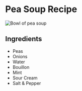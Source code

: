 # Pea Soup Recipe

![Bowl of pea soup](/images/IMG_1078_LOWRES.jpg)

## Ingredients

* Peas
* Onions
* Water
* Bouillon
* Mint
* Sour Cream
* Salt & Pepper

